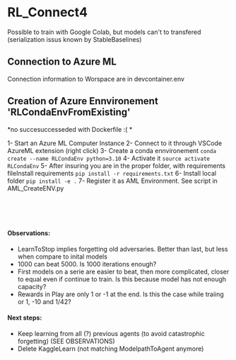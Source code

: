 # RL_Connect4

Possible to train with Google Colab, 
but models can't to transfered (serialization issus known by StableBaselines)

## Connection to Azure ML

Connection information to Worspace are in devcontainer.env

## Creation of Azure Ennvironement 'RLCondaEnvFromExisting'
*no succesuccesseded with Dockerfile :( *

1- Start an Azure ML Computer Instance 
2- Connect to it through VSCode AzureML extension (right click)
3- Create a conda ennvironement `conda create --name RLCondaEnv python=3.10`
4- Activate it `source activate RLCondaEnv`
5- After insuring you are in the proper folder, with requirements fileInstall requirements `pip install -r requirements.txt`
6- Install local folder `pip install -e .`
7- Register it as AML Environment. See script in AML_CreateENV.py


<br><br><br>

#### Observations:
- LearnToStop implies forgetting old adversaries. Better than last, but less when compare to inital models
- 1000 can beat 5000. Is 1000 iterations enough?
- First models on a serie are easier to beat, then more complicated, closer to equal even if continue to train. Is this because model has not enough capacity?
- Rewards in Play are only 1 or -1 at the end. Is this the case while traiing or 1, -10 and 1/42?

#### Next steps:
- Keep learning from all (?) previous agents (to avoid catastrophic forgetting) (SEE OBSERVATIONS)
- Delete KaggleLearn (not matching ModelpathToAgent anymore)


